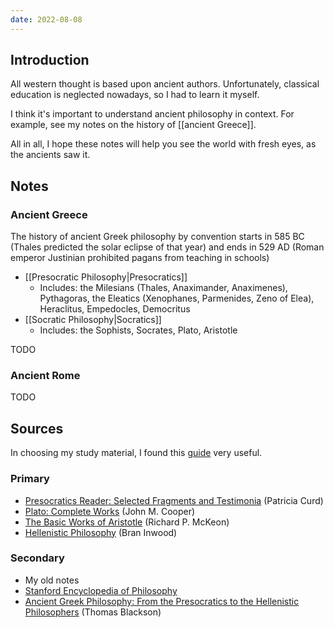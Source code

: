 ```yaml
---
date: 2022-08-08
---
```


## Introduction
All western thought is based upon ancient authors. Unfortunately, classical education is neglected nowadays, so I had to learn it myself.

I think it's important to understand ancient philosophy in context. For example, see my notes on the history of [[ancient Greece]].

All in all, I hope these notes will help you see the world with fresh eyes, as the ancients saw it.


## Notes
### Ancient Greece
The history of ancient Greek philosophy by convention starts in 585 BC (Thales predicted the solar eclipse of that year) and ends in 529 AD (Roman emperor Justinian prohibited pagans from teaching in schools)

- [[Presocratic Philosophy|Presocratics]]
    - Includes: the Milesians (Thales, Anaximander, Anaximenes), Pythagoras, the Eleatics (Xenophanes, Parmenides, Zeno of Elea), Heraclitus, Empedocles, Democritus
- [[Socratic Philosophy|Socratics]]
    - Includes: the Sophists, Socrates, Plato, Aristotle

TODO

### Ancient Rome

TODO

## Sources
In choosing my study material, I found this [guide](https://www.susanrigetti.com/philosophy) very useful.

### Primary
- [Presocratics Reader: Selected Fragments and Testimonia](https://www.goodreads.com/en/book/show/457495.A_Presocratics_Reader) (Patricia Curd)
- [Plato: Complete Works](https://www.goodreads.com/book/show/9462.Plato) (John M. Cooper)
- [The Basic Works of Aristotle](https://www.goodreads.com/en/book/show/9438.The_Basic_Works_of_Aristotle) (Richard P. McKeon)
- [Hellenistic Philosophy](https://www.goodreads.com/book/show/660699.Hellenistic_Philosophy) (Bran Inwood)

### Secondary
- My old notes
- [Stanford Encyclopedia of Philosophy](https://plato.stanford.edu/)
- [Ancient Greek Philosophy: From the Presocratics to the Hellenistic Philosophers](https://www.goodreads.com/book/show/12060341-ancient-greek-philosophy) (Thomas Blackson)